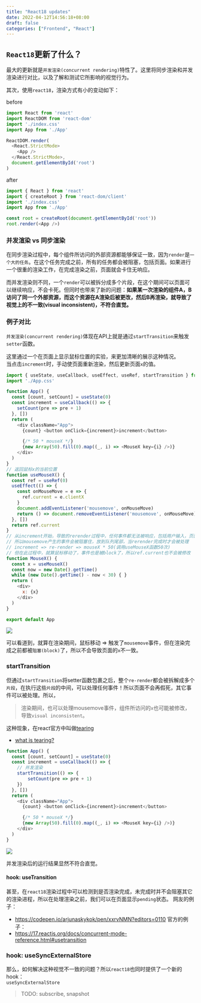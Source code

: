 ```yaml
---
title: "React18 updates"
date: 2022-04-12T14:56:18+08:00
draft: false
categories: ["Frontend", "React"]
---
```


## `React18`更新了什么？

最大的更新就是`并发渲染(concurrent rendering)`特性了。这里将同步渲染和并发渲染进行对比，以及了解和测试它所影响的视觉行为。

其次，使用`react18`，渲染方式有小的变动如下：

before
```js
import React from 'react'
import ReactDOM from 'react-dom'
import './index.css'
import App from './App'

ReactDOM.render(
  <React.StrictMode>
    <App />
  </React.StrictMode>,
  document.getElementById('root')
)
```

after
```js
import { React } from 'react'
import { createRoot } from 'react-dom/client'
import './index.css'
import App from './App'

const root = createRoot(document.getElementById('root'))
root.render(<App />)
```
### 并发渲染 vs 同步渲染
在同步渲染过程中，每个组件所访问的外部资源都能够保证一致，因为`render`是`一个大的任务`。在这个任务完成之前，所有的任务都会被阻塞，包括页面。如果进行一个很重的渲染工作，在完成渲染之前，页面就会卡住无响应。

而并发渲染则不同，一个`render`可以被拆分成多个片段，在这个期间可以页面可以继续响应，不会卡死。但同时也带来了新的问题：**如果某一次渲染的组件A，B访问了同一个外部资源，而这个资源在A渲染后被更改，然后B再渲染，就导致了视觉上的不一致(visual inconsistent)，不符合直觉。**

### 例子对比
`并发渲染(concurrent rendering)`体现在API上就是通过`startTransition`来触发`setter`函数。

这里通过一个在页面上显示鼠标位置的实验，来更加清晰的展示这种情况。\
当点击`increment`时，手动使页面重新渲染，然后更新页面`x`的值。

```js
import { useState, useCallback, useEffect, useRef, startTransition } from 'react'
import './App.css'

function App() {
  const [count, setCount] = useState(0)
  const increment = useCallback(() => {
    setCount(pre => pre + 1)
  }, [])
  return (
    <div className="App">
      {count} <button onClick={increment}>increment</button>

      {/* 50 * mouseX */}
      {new Array(50).fill(0).map((_, i) => <MouseX key={i} />)}
    </div>
  )
}
// 返回鼠标x的当前位置
function useMouseX() {
  const ref = useRef(0)
  useEffect(() => {
    const onMouseMove = e => {
      ref.current = e.clientX
    }
    document.addEventListener('mousemove', onMouseMove)
    return () => document.removeEventListener('mousemove', onMouseMove)
  }, [])
  return ref.current
}
// 从increment开始，导致的rerender过程中，任何事件都无法被响应，包括用户输入，页面操作
// 所以mousemove产生的事件会被阻塞住，放到队列尾部，当rerender完成时才会被处理
// increment => re-render => mouseX * 50(调用useMouseX函数50次) 
// 但在此过程中，就算鼠标移动了，事件也是被block了，所以ref.current也不会被修改 
function MouseX() {
  const x = useMouseX()
  const now = new Date().getTime()
  while (new Date().getTime() - now < 30) { }
  return (
    <div>
      x: {x}
    </div>
  )
}

export default App

```

![](/images/20220412162824.png)  

可以看道到，就算在渲染期间，鼠标移动 => 触发了`mousemove`事件，但在渲染完成之前都被`阻塞(block)`了，所以不会导致页面的`x`不一致。

### startTransition
但通过`startTransition`将setter函数包裹之后，整个`re-render`都会被拆解成多个`片段`，在执行这些`片段`的中间，可以处理任何事件！所以页面不会再假死，其它事件可以被处理。所以，
> 渲染期间，也可以处理mousemove事件，组件所访问的`x`也可能被修改，导致`visual inconsistent`。

这种现象，在react官方中叫做[tearing](https://github.com/reactwg/react-18/discussions/69)
- [what is tearing?](https://github.com/reactwg/react-18/discussions/69)
```js
function App() {
  const [count, setCount] = useState(0)
  const increment = useCallback(() => {
    // 并发渲染
    startTransition(() => {
        setCount(pre => pre + 1)
    })
  }, [])
  return (
    <div className="App">
      {count} <button onClick={increment}>increment</button>

      {/* 50 * mouseX */}
      {new Array(50).fill(0).map((_, i) => <MouseX key={i} />)}
    </div>
  )
}
```
![](/images/20220412163616.png)

并发渲染后的运行结果显然不符合直觉。
#### hook: useTransition

甚至，在`react18`渲染过程中可以检测到是否渲染完成，未完成时并不会阻塞其它的渲染进程，所以在处理渲染之前，我们可以在页面显示`pending`状态。
网友的例子：
- https://codepen.io/arjunaskykok/pen/xxrvNMN?editors=0110
官方的例子：
- https://17.reactjs.org/docs/concurrent-mode-reference.html#usetransition
### hook: useSyncExternalStore
那么，如何解决这种视觉不一致的问题？所以`react18`也同时提供了一个新的hook：\
`useSyncExternalStore`

> TODO: subscribe, snapshot